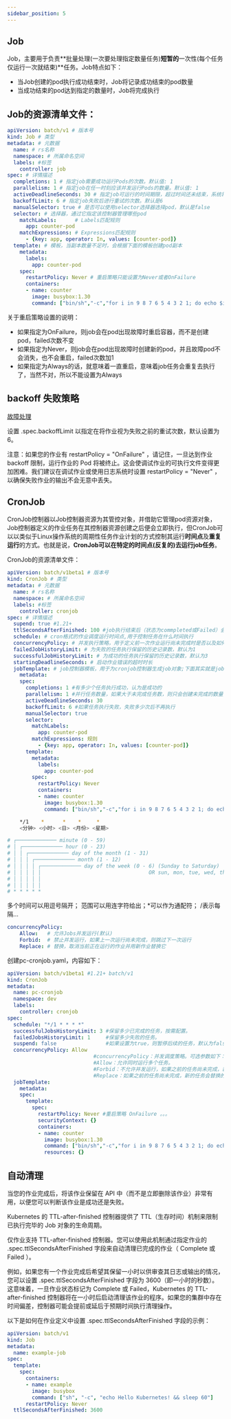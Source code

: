 ```yaml
---
sidebar_position: 5
---
```

## Job

Job，主要用于负责**批量处理(一次要处理指定数量任务)**短暂的**一次性(每个任务仅运行一次就结束)**任务。Job特点如下：

- 当Job创建的pod执行成功结束时，Job将记录成功结束的pod数量
- 当成功结束的pod达到指定的数量时，Job将完成执行

## Job的资源清单文件：

```yaml
apiVersion: batch/v1 # 版本号
kind: Job # 类型       
metadata: # 元数据
  name: # rs名称 
  namespace: # 所属命名空间 
  labels: #标签
    controller: job
spec: # 详情描述
  completions: 1 # 指定job需要成功运行Pods的次数。默认值: 1
  parallelism: 1 # 指定job在任一时刻应该并发运行Pods的数量。默认值: 1
  activeDeadlineSeconds: 30 # 指定job可运行的时间期限，超过时间还未结束，系统将会尝试进行终止。
  backoffLimit: 6 # 指定job失败后进行重试的次数。默认是6
  manualSelector: true # 是否可以使用selector选择器选择pod，默认是false
  selector: # 选择器，通过它指定该控制器管理哪些pod
    matchLabels:      # Labels匹配规则
      app: counter-pod
    matchExpressions: # Expressions匹配规则
      - {key: app, operator: In, values: [counter-pod]}
  template: # 模板，当副本数量不足时，会根据下面的模板创建pod副本
    metadata:
      labels:
        app: counter-pod
    spec:
      restartPolicy: Never # 重启策略只能设置为Never或者OnFailure
      containers:
      - name: counter
        image: busybox:1.30
        command: ["bin/sh","-c","for i in 9 8 7 6 5 4 3 2 1; do echo $i;sleep 2;done"]
```

关于重启策略设置的说明：
- 如果指定为OnFailure，则job会在pod出现故障时重启容器，而不是创建pod，failed次数不变
- 如果指定为Never，则job会在pod出现故障时创建新的pod，并且故障pod不会消失，也不会重启，failed次数加1
- 如果指定为Always的话，就意味着一直重启，意味着job任务会重复去执行了，当然不对，所以不能设置为Always

## backoff 失败策略

[故障处理](https://kubernetes.io/docs/concepts/workloads/controllers/job/)

设置 .spec.backoffLimit 以指定在将作业视为失败之前的重试次数，默认设置为 6。

注意：如果您的作业有 restartPolicy = "OnFailure" ，请记住，一旦达到作业 backoff 限制，运行作业的 Pod 将被终止。这会使调试作业的可执行文件变得更加困难。我们建议在调试作业或使用日志系统时设置 restartPolicy = "Never" ，以确保失败作业的输出不会无意中丢失。
## CronJob

CronJob控制器以Job控制器资源为其管控对象，并借助它管理pod资源对象，Job控制器定义的作业任务在其控制器资源创建之后便会立即执行，但CronJob可以以类似于Linux操作系统的周期性任务作业计划的方式控制其运行**时间点**及**重复运行**的方式。也就是说，**CronJob可以在特定的时间点(反复的)去运行job任务**。

CronJob的资源清单文件：

```yaml
apiVersion: batch/v1beta1 # 版本号
kind: CronJob # 类型       
metadata: # 元数据
  name: # rs名称 
  namespace: # 所属命名空间 
  labels: #标签
    controller: cronjob
spec: # 详情描述
  supend: true #1.21+
  ttlSecondsAfterFinished: 100 #job执行结束后（状态为commpleted或Failed）会自动清理。设置为0表示结束立即删除，不设置不会清除，需开启ttlFinished特性
  schedule: # cron格式的作业调度运行时间点,用于控制任务在什么时间执行
  concurrencyPolicy: # 并发执行策略，用于定义前一次作业运行尚未完成时是否以及如何运行后一次的作业
  failedJobHistoryLimit: # 为失败的任务执行保留的历史记录数，默认为1
  successfulJobHistoryLimit: # 为成功的任务执行保留的历史记录数，默认为3
  startingDeadlineSeconds: # 启动作业错误的超时时长
  jobTemplate: # job控制器模板，用于为cronjob控制器生成job对象;下面其实就是job的定义
    metadata:
    spec:
      completions: 1 #有多少个任务执行成功，认为是成功的
      parallelism: 1 #并行任务数量，如果大于未完成任务数，则只会创建未完成的数量，completions是4并发是3，第二次只会创建1个
      activeDeadlineSeconds: 30
      backoffLimit: 6 #如果任务执行失败，失败多少次后不再执行
      manualSelector: true
      selector:
        matchLabels:
          app: counter-pod
        matchExpressions: 规则
          - {key: app, operator: In, values: [counter-pod]}
      template:
        metadata:
          labels:
            app: counter-pod
        spec:
          restartPolicy: Never 
          containers:
          - name: counter
            image: busybox:1.30
            command: ["bin/sh","-c","for i in 9 8 7 6 5 4 3 2 1; do echo $i;sleep 20;done"]
```

```bash title="schedule: cron表达式"
	*/1    *      *    *     *  
	<分钟> <小时> <日> <月份> <星期>  

# ┌───────────── minute (0 - 59)
# │ ┌───────────── hour (0 - 23)
# │ │ ┌───────────── day of the month (1 - 31)
# │ │ │ ┌───────────── month (1 - 12)
# │ │ │ │ ┌───────────── day of the week (0 - 6) (Sunday to Saturday)
# │ │ │ │ │                                   OR sun, mon, tue, wed, thu, fri, sat
# │ │ │ │ │ 
# │ │ │ │ │
# * * * * *
```
多个时间可以用逗号隔开； 范围可以用连字符给出；*可以作为通配符； /表示每隔...
```yaml
concurrencyPolicy:
	Allow:   # 允许Jobs并发运行(默认)
	Forbid:  # 禁止并发运行，如果上一次运行尚未完成，则跳过下一次运行
	Replace: # 替换，取消当前正在运行的作业并用新作业替换它
```
创建pc-cronjob.yaml，内容如下：

```yaml
apiVersion: batch/v1beta1 #1.21+ batch/v1
kind: CronJob
metadata:
  name: pc-cronjob
  namespace: dev
  labels:
    controller: cronjob
spec:
  schedule: "*/1 * * * *"
  successfulJobsHistoryLimit: 3 #保留多少已完成的任务，按需配置。
  failedJobsHistoryLimit: 1     #保留多少失败的任务。
  suspend: false                #如果设置为true，则暂停后续的任务，默认为false。
  concurrencyPolicy: Allow
                            #concurrencyPolicy：并发调度策略。可选参数如下：
                            #Allow：允许同时运行多个任务。
                            #Forbid：不允许并发运行，如果之前的任务尚未完成，新的任务不会被创建。
                            #Replace：如果之前的任务尚未完成，新的任务会替换的之前的任务。
  jobTemplate:
    metadata:
    spec:
      template:
        spec:
          restartPolicy: Never #重启策略 OnFailure 。。。
          securityContext: {}
          containers:
          - name: counter
            image: busybox:1.30
            command: ["bin/sh","-c","for i in 9 8 7 6 5 4 3 2 1; do echo $i;sleep 3;done"]
            resources: {}
```




## 自动清理

当您的作业完成后，将该作业保留在 API 中（而不是立即删除该作业）非常有用，以便您可以判断该作业是成功还是失败。

Kubernetes 的 TTL-after-finished 控制器提供了 TTL（生存时间）机制来限制已执行完毕的 Job 对象的生命周期。

仅作业支持 TTL-after-finished 控制器。您可以使用此机制通过指定作业的 .spec.ttlSecondsAfterFinished 字段来自动清理已完成的作业（ Complete 或 Failed ）。


例如，如果您有一个作业完成后希望其保留一小时以供审查其日志或输出的情况，您可以设置 .spec.ttlSecondsAfterFinished 字段为 3600（即一小时的秒数）。这意味着，一旦作业状态标记为 Complete 或 Failed，Kubernetes 的 TTL-after-finished 控制器将在一小时后启动清理该作业的程序。如果您的集群中存在时间偏差，控制器可能会提前或延后于预期时间执行清理操作。

以下是如何在作业定义中设置 .spec.ttlSecondsAfterFinished 字段的示例：
```yaml
apiVersion: batch/v1
kind: Job
metadata:
  name: example-job
spec:
  template:
    spec:
      containers:
      - name: example
        image: busybox
        command: ["sh", "-c", "echo Hello Kubernetes! && sleep 60"]
      restartPolicy: Never
  ttlSecondsAfterFinished: 3600
```